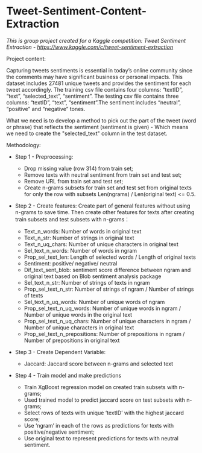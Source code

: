 # Tweet-Sentiment-Content-Extraction

*This is group project created for a Kaggle competition: Tweet Sentiment Extraction - https://www.kaggle.com/c/tweet-sentiment-extraction*


Project content:

Capturing tweets sentiments is essential in today’s online community since the comments may have significant business or personal impacts. This dataset includes 27481 unique tweets and provides the sentiment for each tweet accordingly.
The training csv file contains four columns: “textID”, “text”, “selected_text”, “sentiment”. The testing csv file contains three columns: “textID”, “text”, “sentiment”.The sentiment includes “neutral”, “positive” and “negative” tones. 

What we need is to develop a method to pick out the part of the tweet (word or phrase) that reflects the sentiment (sentiment is given) - Which means we need to create the "selected_text" column in the test dataset.

Methodology:
- Step 1 - Preprocessing:
  - Drop missing value (row 314) from train set;
  - Remove texts with neutral sentiment from train set and test set;
  - Remove URL from train set and test set;
  - Create n-grams subsets for train set and test set from original texts for only the row with subsets Len(ngrams) / Len(original text) <= 0.5.
  
- Step 2 - Create features: 
  Create part of general features without using n-grams to save time. Then create other features for texts after creating train subsets and test subsets with n-grams： 
  - Text_n_words: Number of words in original text
  - Text_n_str: Number of strings in original text
  - Text_n_uq_chars: Number of unique characters in original text
  - Sel_text_n_words: Number of words in ngram
  - Prop_sel_text_len: Length of selected words / Length of original texts
  - Sentiment: positive/ negative/ neutral
  - Dif_text_sent_blob: sentiment score difference between ngram and original text based on Blob sentiment analysis package
  - Sel_text_n_str: Number of strings of texts in ngram
  - Prop_sel_text_n_str: Number of strings of ngram / Number of strings of texts
  - Sel_text_n_uq_words: Number of unique words of ngram
  - Prop_sel_text_n_uq_words: Number of unique words in ngram / Number of unique words in the original text
  - Prop_sel_text_n_uq_chars: Number of unique characters in ngram / Number of unique characters in original text
  - Prop_sel_text_n_prepositions: Number of prepositions in ngram / Number of prepositions in original text
- Step 3 - Create Dependent Variable:
  - Jaccard: Jaccard score between n-grams and selected text
- Step 4 - Train model and make predictions
  - Train XgBoost regression model on created train subsets with n-grams;
  - Used trained model to predict jaccard score on test subsets with n-grams;
  - Select rows of texts with unique ‘textID’ with the highest jaccard score;
  - Use ‘ngram’ in each of the rows as predictions for texts with positive/negative sentiment;
  - Use original text to represent predictions for texts with neutral sentiment.

